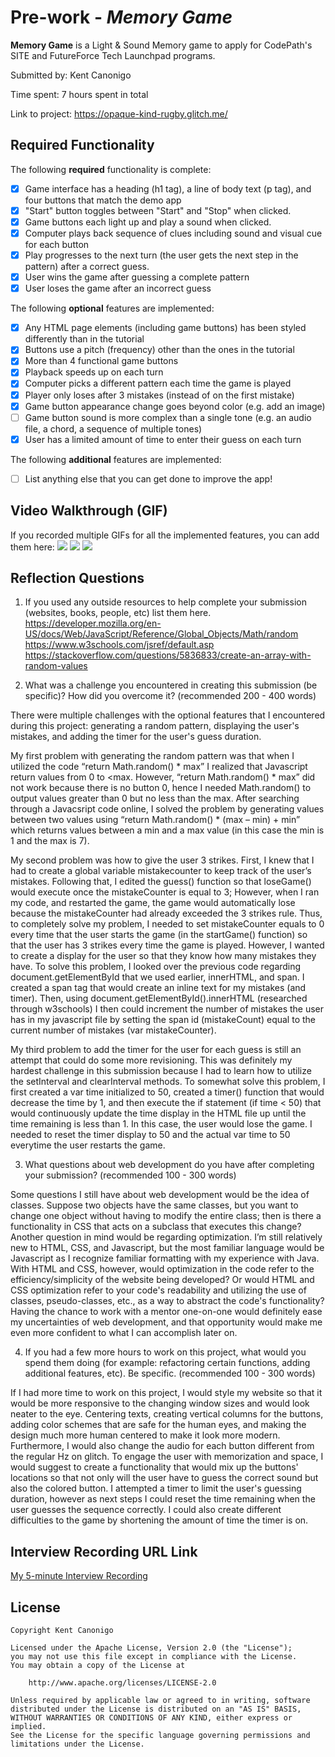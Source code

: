 # Pre-work - *Memory Game*

**Memory Game** is a Light & Sound Memory game to apply for CodePath's SITE and FutureForce Tech Launchpad programs. 

Submitted by: Kent Canonigo

Time spent: 7 hours spent in total

Link to project: https://opaque-kind-rugby.glitch.me/

## Required Functionality

The following **required** functionality is complete:

* [x] Game interface has a heading (h1 tag), a line of body text (p tag), and four buttons that match the demo app
* [x] "Start" button toggles between "Start" and "Stop" when clicked. 
* [x] Game buttons each light up and play a sound when clicked. 
* [x] Computer plays back sequence of clues including sound and visual cue for each button
* [x] Play progresses to the next turn (the user gets the next step in the pattern) after a correct guess. 
* [x] User wins the game after guessing a complete pattern
* [x] User loses the game after an incorrect guess

The following **optional** features are implemented:

* [x] Any HTML page elements (including game buttons) has been styled differently than in the tutorial
* [x] Buttons use a pitch (frequency) other than the ones in the tutorial
* [x] More than 4 functional game buttons
* [x] Playback speeds up on each turn
* [x] Computer picks a different pattern each time the game is played
* [x] Player only loses after 3 mistakes (instead of on the first mistake)
* [x] Game button appearance change goes beyond color (e.g. add an image)
* [ ] Game button sound is more complex than a single tone (e.g. an audio file, a chord, a sequence of multiple tones)
* [x] User has a limited amount of time to enter their guess on each turn

The following **additional** features are implemented:

- [ ] List anything else that you can get done to improve the app!

## Video Walkthrough (GIF)

If you recorded multiple GIFs for all the implemented features, you can add them here:
![](https://i.imgur.com/qQDVSvH.gif)
![](https://i.imgur.com/2ssmz5a.gif)
![](https://i.imgur.com/f6ljLMg.gif)


## Reflection Questions
1. If you used any outside resources to help complete your submission (websites, books, people, etc) list them here. 
https://developer.mozilla.org/en-US/docs/Web/JavaScript/Reference/Global_Objects/Math/random
https://www.w3schools.com/jsref/default.asp
https://stackoverflow.com/questions/5836833/create-an-array-with-random-values

2. What was a challenge you encountered in creating this submission (be specific)? How did you overcome it? (recommended 200 - 400 words) 

There were multiple challenges with the optional features that I encountered during this project: generating a random pattern, displaying the user's mistakes, and adding the timer for the user's guess duration.  

My first problem with generating the random pattern was that when I utilized the code “return Math.random() * max” I realized that Javascript return values from 0 to <max. However, “return Math.random() * max” did not work because there is no button 0, hence I needed Math.random() to output values greater than 0 but no less than the max. After searching through a Javacsript code online, I solved the problem by generating values between two values using “return Math.random() * (max – min) + min” which returns values between a min and a max value (in this case the min is 1 and the max is 7).

My second problem was how to give the user 3 strikes. First, I knew that I had to create a global variable mistakecounter to keep track of the user’s mistakes. Following that, I edited the guess() function so that loseGame() would execute once the mistakeCounter is equal to 3; However, when I ran my code, and restarted the game, the game would automatically lose because the mistakeCounter had already exceeded the 3 strikes rule. Thus, to completely solve my problem, I needed to set mistakeCounter equals to 0 every time that the user starts the game (in the startGame() function) so that the user has 3 strikes every time the game is played. However, I wanted to create a display for the user so that they know how many mistakes they have. To solve this problem, I looked over the previous code regarding document.getElementById that we used earlier, innerHTML, and span. I created a span tag that would create an inline text for my mistakes (and timer). Then, using document.getElementById().innerHTML (researched through w3schools) I then could increment the number of mistakes the user has in my javascript file by setting the span id (mistakeCount) equal to the current number of mistakes (var mistakeCounter). 

My third problem to add the timer for the user for each guess is still an attempt that could do some more revisioning. This was definitely my hardest challenge in this submission because I had to learn how to utilize the setInterval and clearInterval methods. To somewhat solve this problem, I first created a var time initialized to 50, created a timer() function that would decrease the time by 1, and then execute the if statement (if time < 50) that would continuously update the time display in the HTML file up until the time remaining is less than 1. In this case, the user would lose the game. I needed to reset the timer display to 50 and the actual var time to 50 everytime the user restarts the game. 


3. What questions about web development do you have after completing your submission? (recommended 100 - 300 words) 
 
Some questions I still have about web development would be the idea of classes. Suppose two objects have the same classes, but you want to change one object without having to modify the entire class; then is there a functionality in CSS that acts on a subclass that executes this change? Another question in mind would be regarding optimization. I’m still relatively new to HTML, CSS, and Javascript, but the most familiar language would be Javascript as I recognize familiar formatting with my experience with Java. With HTML and CSS, however, would optimization in the code refer to the efficiency/simplicity of the website being developed? Or would HTML and CSS optimization refer to your code's readability and utilizing the use of classes, pseudo-classes, etc., as a way to abstract the code's functionality? Having the chance to work with a mentor one-on-one would definitely ease my uncertainties of web development, and that opportunity would make me even more confident to what I can accomplish later on.

4. If you had a few more hours to work on this project, what would you spend them doing (for example: refactoring certain functions, adding additional features, etc). Be specific. (recommended 100 - 300 words) 

If I had more time to work on this project, I would style my website so that it would be more responsive to the changing window sizes and would look neater to the eye. Centering texts, creating vertical columns for the buttons, adding color schemes that are safe for the human eyes, and making the design much more human centered to make it look more modern. Furthermore, I would also change the audio for each button different from the regular Hz on glitch. To engage the user with memorization and space, I would suggest to create a functionality that would mix up the buttons' locations so that not only will the user have to guess the correct sound but also the colored button. I attempted a timer to limit the user's guessing duration, however as next steps I could reset the time remaining when the user guesses the sequence correctly. I could also create different difficulties to the game by shortening the amount of time the timer is on. 

## Interview Recording URL Link

[My 5-minute Interview Recording](https://drive.google.com/file/d/18mPpXHF7huRmCctRQpALBVTkKYcB8obG/view?usp=sharing)

## License

    Copyright Kent Canonigo

    Licensed under the Apache License, Version 2.0 (the "License");
    you may not use this file except in compliance with the License.
    You may obtain a copy of the License at

        http://www.apache.org/licenses/LICENSE-2.0

    Unless required by applicable law or agreed to in writing, software
    distributed under the License is distributed on an "AS IS" BASIS,
    WITHOUT WARRANTIES OR CONDITIONS OF ANY KIND, either express or implied.
    See the License for the specific language governing permissions and
    limitations under the License.

